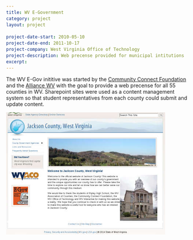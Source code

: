 ```yaml
---
title: WV E-Government
category: project
layout: project

project-date-start: 2010-05-10
project-date-end: 2011-10-17
project-company: West Virginia Office of Technology
project-description: Web precense provided for municipal intitutions
excerpt:
---
```


The WV E-Gov inititive was started by the [Community Connect Foundation](http://www.communityconnectfoundation.org/projects.php?id=6) and the [Alliance WV](http://www.alliancewv.org/e-gov_wv.html) with the goal to provide a web precense for all 55 counties in WV. Sharepoint sites were used as a content management system so that student representatives from each county could submit and update content.

<img alt='Example E-Gov template' src='/assets/img/egov.jpg' class='img-thumbnail img-responsive' />
